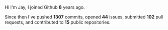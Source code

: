 Hi I'm Jay, I joined Github **8** years ago.

Since then I've pushed **1307** commits, opened **44** issues, submitted **102** pull requests, and contributed to **15** public repositories.
